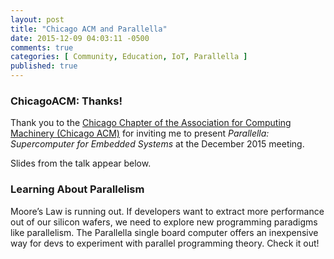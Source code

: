 ```yaml
---
layout: post
title: "Chicago ACM and Parallella"
date: 2015-12-09 04:03:11 -0500
comments: true
categories: [ Community, Education, IoT, Parallella ]
published: true
---
```


### ChicagoACM: Thanks!

Thank you to the [Chicago Chapter of the Association for Computing Machinery (Chicago ACM)](http://www.meetup.com/chicagoacm/) for inviting me to present _Parallella: Supercomputer for Embedded Systems_ at the December 2015 meeting.

Slides from the talk appear below.

<center><script async class="speakerdeck-embed" data-id="d61a045b60b84e2aba01b5584bc5b982" data-ratio="1.77777777777778" src="//speakerdeck.com/assets/embed.js"></script></center>

<!--more-->

### Learning About Parallelism

Moore’s Law is running out. If developers want to extract more performance out of our silicon wafers, we need to explore new programming paradigms like parallelism. The Parallella single board computer offers an inexpensive way for devs to experiment with parallel programming theory. Check it out!
